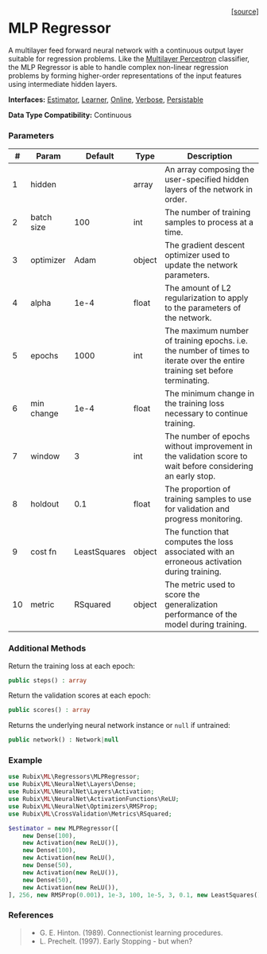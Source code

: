 <span style="float:right;"><a href="https://github.com/RubixML/RubixML/blob/master/src/Regressors/MLPRegressor.php">[source]</a></span>

# MLP Regressor
A multilayer feed forward neural network with a continuous output layer suitable for regression problems. Like the [Multilayer Perceptron](../classifiers/multilayer-perceptron.md) classifier, the MLP Regressor is able to handle complex non-linear regression problems by forming higher-order representations of the input features using intermediate hidden layers.

**Interfaces:** [Estimator](../estimator.md), [Learner](../learner.md), [Online](../online.md), [Verbose](../verbose.md), [Persistable](../persistable.md)

**Data Type Compatibility:** Continuous

### Parameters
| # | Param | Default | Type | Description |
|---|---|---|---|---|
| 1 | hidden | | array | An array composing the user-specified hidden layers of the network in order. |
| 2 | batch size | 100 | int | The number of training samples to process at a time. |
| 3 | optimizer | Adam | object | The gradient descent optimizer used to update the network parameters. |
| 4 | alpha | 1e-4 | float | The amount of L2 regularization to apply to the parameters of the network. |
| 5 | epochs | 1000 | int | The maximum number of training epochs. i.e. the number of times to iterate over the entire training set before terminating. |
| 6 | min change | 1e-4 | float | The minimum change in the training loss necessary to continue training. |
| 7 | window | 3 | int | The number of epochs without improvement in the validation score to wait before considering an early stop. |
| 8 | holdout | 0.1 | float | The proportion of training samples to use for validation and progress monitoring. |
| 9 | cost fn | LeastSquares | object | The function that computes the loss associated with an erroneous activation during training. |
| 10 | metric | RSquared | object | The metric used to score the generalization performance of the model during training. |

### Additional Methods
Return the training loss at each epoch:
```php
public steps() : array
```

Return the validation scores at each epoch:
```php
public scores() : array
```

Returns the underlying neural network instance or `null` if untrained:
```php
public network() : Network|null
```

### Example
```php
use Rubix\ML\Regressors\MLPRegressor;
use Rubix\ML\NeuralNet\Layers\Dense;
use Rubix\ML\NeuralNet\Layers\Activation;
use Rubix\ML\NeuralNet\ActivationFunctions\ReLU;
use Rubix\ML\NeuralNet\Optimizers\RMSProp;
use Rubix\ML\CrossValidation\Metrics\RSquared;

$estimator = new MLPRegressor([
	new Dense(100),
	new Activation(new ReLU()),
	new Dense(100),
	new Activation(new ReLU(),
	new Dense(50),
	new Activation(new ReLU()),
	new Dense(50),
	new Activation(new ReLU()),
], 256, new RMSProp(0.001), 1e-3, 100, 1e-5, 3, 0.1, new LeastSquares(), new RSquared());
```

### References
>- G. E. Hinton. (1989). Connectionist learning procedures.
>- L. Prechelt. (1997). Early Stopping - but when?